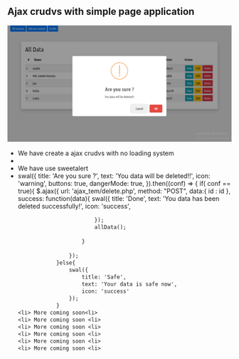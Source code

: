## Ajax crudvs with simple page application

<img src="readme.png">


<ul>
    <li> We have create a ajax crudvs with no loading system <li>
    <li> We have use sweetalert <li>
        swal({
				title: 'Are you sure ?',
				text: 'You data will be deleted!!',
				icon: 'warning',
				buttons: true,
				dangerMode: true,
			}).then((conf) => {
						if( conf == true){
							$.ajax({
						url: 'ajax_tem/delete.php',
						method: "POST",
						data:{
							id : id
						},
						success: function(data){
							swal({
								title: 'Done',
								text: 'You data has been deleted successfully!',
								icon: 'success',

							});
							allData();

						}

					});
				}else{
					swal({
						title: 'Safe',
						text: 'Your data is safe now',
						icon: 'success'
					});
				}
    <li> More coming soon<li>
    <li> More coming soon <li>
    <li> More coming soon <li>
    <li> More coming soon <li>
    <li> More coming soon <li>
    <li> More coming soon <li>



</ul>